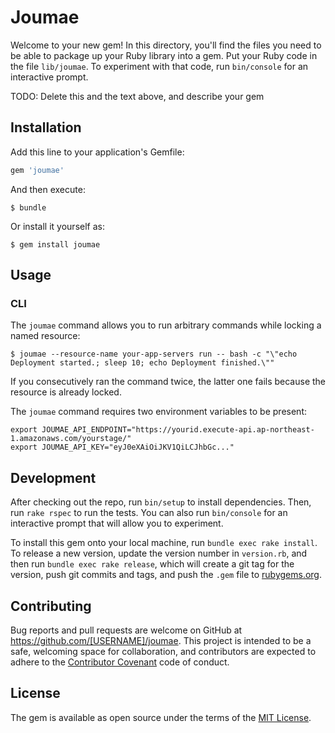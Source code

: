 # Joumae

Welcome to your new gem! In this directory, you'll find the files you need to be able to package up your Ruby library into a gem. Put your Ruby code in the file `lib/joumae`. To experiment with that code, run `bin/console` for an interactive prompt.

TODO: Delete this and the text above, and describe your gem

## Installation

Add this line to your application's Gemfile:

```ruby
gem 'joumae'
```

And then execute:

    $ bundle

Or install it yourself as:

    $ gem install joumae

## Usage

### CLI

The `joumae` command allows you to run arbitrary commands while locking a named resource:

```
$ joumae --resource-name your-app-servers run -- bash -c "\"echo Deployment started.; sleep 10; echo Deployment finished.\""
```

If you consecutively ran the command twice, the latter one fails because the resource is already locked.

The `joumae` command requires two environment variables to be present:

```
export JOUMAE_API_ENDPOINT="https://yourid.execute-api.ap-northeast-1.amazonaws.com/yourstage/"
export JOUMAE_API_KEY="eyJ0eXAiOiJKV1QiLCJhbGc..."
```

## Development

After checking out the repo, run `bin/setup` to install dependencies. Then, run `rake rspec` to run the tests. You can also run `bin/console` for an interactive prompt that will allow you to experiment.

To install this gem onto your local machine, run `bundle exec rake install`. To release a new version, update the version number in `version.rb`, and then run `bundle exec rake release`, which will create a git tag for the version, push git commits and tags, and push the `.gem` file to [rubygems.org](https://rubygems.org).

## Contributing

Bug reports and pull requests are welcome on GitHub at https://github.com/[USERNAME]/joumae. This project is intended to be a safe, welcoming space for collaboration, and contributors are expected to adhere to the [Contributor Covenant](contributor-covenant.org) code of conduct.


## License

The gem is available as open source under the terms of the [MIT License](http://opensource.org/licenses/MIT).

